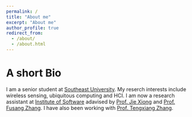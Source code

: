 ```yaml
---
permalink: /
title: "About me"
excerpt: "About me"
author_profile: true
redirect_from: 
  - /about/
  - /about.html
---
```


A short Bio
======
I am a senior student at [Southeast University](https://www.seu.edu.cn/). My reserch interests include wireless sensing, ubiquitous computing and HCI. I am now a research assistant at [Institute of Software](http://english.is.cas.cn/) adavised by [Prof. Jie Xiong](https://people.cs.umass.edu/~jxiong/) and [Prof. Fusang Zhang](https://people.ucas.edu.cn/~zhangfusang?language=en). I have also been working with [Prof. Tengxiang Zhang](https://txzhang.info/).
